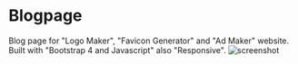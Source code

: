 # Blogpage
Blog page for "Logo Maker", "Favicon Generator" and "Ad Maker" website. Built with "Bootstrap 4 and Javascript" also "Responsive". 
![screenshot](https://user-images.githubusercontent.com/90834559/134800048-a6ca4177-9670-4966-94df-2654da471f54.png)
